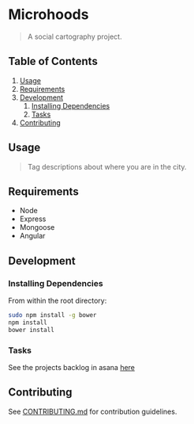 # Microhoods

> A social cartography project. 

## Table of Contents

1. [Usage](#Usage)
1. [Requirements](#requirements)
1. [Development](#development)
    1. [Installing Dependencies](#installing-dependencies)
    1. [Tasks](#tasks)
1. [Contributing](#contributing)

## Usage

> Tag descriptions about where you are in the city. 

## Requirements

- Node
- Express
- Mongoose
- Angular

## Development

### Installing Dependencies

From within the root directory:

```sh
sudo npm install -g bower
npm install
bower install
```

### Tasks

See the projects backlog in asana [here](https://app.asana.com/0/14550404742703/14587297758380)

## Contributing

See [CONTRIBUTING.md](CONTRIBUTING.md) for contribution guidelines.
